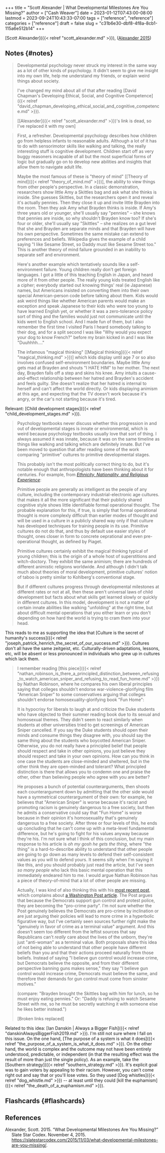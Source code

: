 +++
title = "Scott Alexander | What Developmental Milestones Are You Missing?"
author = ["Cash Weaver"]
date = 2023-01-12T07:43:00-08:00
lastmod = 2023-09-24T10:43:33-07:00
tags = ["reference", "reference"]
categories = ["reference"]
draft = false
slug = "c31b6e30-dbf8-4f8a-8cb1-115a6e512b14"
+++

[Scott Alexander]({{< relref "scott_alexander.md" >}}), (<a href="#citeproc_bib_item_1">Alexander 2015</a>)


## Notes {#notes}

> Developmental psychology never struck my interest in the same way as a lot of other kinds of psychology. It didn't seem to give me insight into my own life, help me understand my friends, or explain weird things about society.
>
> I've changed my mind about all of that after reading [David Chapman's Developing Ethical, Social, and Cognitive Competence]({{< relref "david_chapman_developing_ethical_social_and_cognitive_competence.md" >}}).
>
> [[Alexander]({{< relref "scott_alexander.md" >}})'s link is dead, so I've replaced it with my own]

<!--quoteend-->

> First, a refresher. Developmental psychology describes how children go from helpless infants to reasonable adults. Although a lot of it has to do with sensorimotor skills like walking and talking, the really interesting stuff is cognitive development. Children start off as very buggy reasoners incapable of all but the most superficial forms of logic but gradually go on to develop new abilities and insights that allow them to navigate adult life.
>
> Maybe the most famous of these is "theory of mind" [[Theory of mind]({{< relref "theory_of_mind.md" >}})], the ability to view things from other people's perspective. In a classic demonstration, researchers show little Amy a Skittles bag and ask what she thinks is inside. She guesses Skittles, but the researchers open it and reveal it's actually pennies. Then they close it up and invite little Brayden into the room. Then they ask Amy what Brayden thinks is inside. If Amy's three years old or younger, she'll usually say "pennies" – she knows that pennies are inside, so why shouldn't Brayden know too? If she's four or older, she'll usually say "Skittles" – she realizes on a gut level that she and Brayden are separate minds and that Brayden will have his own perspective. Sometimes the same mistake can extend to preferences and beliefs. Wikipedia gives the example of a child saying "I like Sesame Street, so Daddy must like Sesame Street too." This is another theory of mind failure grounded in an inability to separate self and environment.
>
> Here's another example which tentatively sounds like a self-environment failure. Young children really don't get foreign languages. I got a little of this teaching English in Japan, and heard more of it from other people. The really young kids treated English like a cipher; everybody started out knowing things' real (ie Japanese) names, but Americans insisted on converting them into their own special American-person code before talking about them. Kids would ask weird things like whether American parents would make an exception and speak Japanese to their kids who were too young to have learned English yet, or whether it was a zero-tolerance policy sort of thing and the families would just not communicate until the kids went to English school. And I made fun of them, but I also remember the first time I visited Paris I heard somebody talking to their dog, and for a split second I was like "Why would you expect your dog to know French?" before my brain kicked in and I was like "Duuhhhh…."
>
> The infamous "magical thinking" [[Magical thinking]({{< relref "magical_thinking.md" >}})] which kids display until age 7 or so also involves confused self-environment boundaries. Maybe little Amy gets mad at Brayden and shouts "I HATE HIM" to her mother. The next day, Brayden falls off a step and skins his knee. Amy intuits a cause-and-effect relationship between her hatred and Brayden's accident and feels guilty. She doesn't realize that her hatred is internal to herself and can't affect the world directly. Or kids displaying animism at this age, and expecting that the TV doesn't work because it's angry, or the car's not starting because it's tired.

Relevant: [Child development stages]({{< relref "child_development_stages.md" >}}).

> Psychology textbooks never discuss whether this progression in and out of developmental stages is innate or environmental, which is weird because psychology textbooks usually love that sort of thing. I always assumed it was innate, because it was on the same timeline as things like walking and talking which are definitely innate. But I've been moved to question that after reading some of the work comparing "primitive" cultures to primitive developmental stages.
>
> This probably isn't the most politically correct thing to do, but it's notable enough that anthropologists have been thinking about it for centuries. For example, from [_Ethnicity, Nationality, and Religious Experience_](http://www.amazon.com/gp/product/081919509X/ref=as_li_tl?ie=UTF8&camp=1789&creative=390957&creativeASIN=081919509X&linkCode=as2&tag=slastacod-20&linkId=ZAEQ6KK34GNGJ547):
>
> <div class="quote2">
>
> Primitive people are generally as intelligent as the people of any culture, including the contemporary industrial-electronic age cultures. that makes it all the more significant that their publicly shared cognitive style shows little identifiable formal operational thought. The probable explanation for this, if true, is simply that formal operational thought is more complexly difficult than earlier modes of thought and will be used in a culture in a publicly shared way only if that culture has developed techniques for training people in its use. Primitive cultures do not do that, and thus by default use easier styles of thought, ones closer in form to concrete oeprational and even pre-operational thought, as defined by Piaget.
>
> </div>
>
> Primitive cultures certainly exhibit the magical thinking typical of young children; this is the origin of a whole host of superstitions and witch-doctory. They exhibit the same animism; there are hundreds of different animistic religions worldwide. And although I didn't talk much about theories of moral development, primitive cultures' notion of taboo is pretty similar to Kohlberg's conventional stage.
>
> But if different cultures progress through developmental milestones at different rates or not at all, then these aren't universal laws of child development but facts about what skills get learned slowly or quickly in different cultures. In this model, development is not a matter of certain innate abilities like walking "unfolding" at the right time, but about difficult mental operations that you either learn or you don't depending on how hard the world is trying to cram them into your head.

This reads to me as supporting the idea that [Culture is the secret of humanity's success]({{< relref "joseph_patrick_henrich_the_secret_of_our_success.md" >}}). Cultures don't all have the same zeitgeist, etc. Culturally-driven adaptations, lessons, etc, will be absent or less pronounced in individuals who grew up in cultures which lack them.

> I remember reading [this piece]({{< relref "nathan_robinson_is_there_a_principled_distinction_between_refusing_to_watch_american_sniper_and_refusing_to_read_fun_home.md" >}}) by Nathan Robinson, where he compares his own liberal principles saying that colleges shouldn't endorse war-violence-glorifying film "American Sniper" to some conservatives arguing that colleges shouldn't endorse homosexuality-glorifying book "Fun Home":
>
> <div class="quote2">
>
> It is hypocrisy for liberals to laugh at and criticize the Duke students who have objected to their summer reading book due to its sexual and homosexual themes. They didn't seem to react similarly when students at other universities tried to get screenings of American Sniper cancelled. If you say the Duke students should open their minds and consume things they disagree with, you should say the same thing about the students who boycotted American Sniper. Otherwise, you do not really have a principled belief that people should respect and take in other opinions, you just believe they should respect and take in your own opinions. How can you think in one case the students are close-minded and sheltered, but in the other think they are open-minded and tolerant? What principled distinction is there that allows you to condemn one and praise the other, other than believing people who agree with you are better?
>
> </div>
>
> He proposes a bunch of potential counterarguments, then shoots each counterargument down by admitting that the other side would have a symmetrical counterargument of their own: for example, he believes that "American Sniper" is worse because it's racist and promoting racism is genuinely dangerous to a free society, but then he admits a conservative could say that "Fun Home" is worse because in their opinion it's homosexuality that's genuinely dangerous to a free society. After three or four levels of this, he ends up concluding that he can't come up with a meta-level fundamental difference, but he's going to fight for his values anyway because they're his. I'm not sure what I think of this conclusion, but my main response to his article is _oh my gosh he gets the thing_, where "the thing" is a hard-to-describe ability to understand that other people are going to go down as many levels to defend their self-consistent values as you will to defend yours. It seems silly when I'm saying it like this, and you should probably just read the article, but I've seen _so many people_ who lack this basic mental operation that this immediately endeared him to me. I would argue Nathan Robinson has a piece of theory-of-mind that a lot of other people are missing.
>
> Actually, I was kind of also thinking this with his [most recent post](http://thenavelobservatory.com/2015/10/31/how-do-you-get-away-with-writing-something-like-this/), which complains about [a Washington Post article](https://www.washingtonpost.com/blogs/post-partisan/wp/2015/10/27/the-insiders-the-fbi-director-is-saying-something-the-democrats-need-to-hear/). The Post argues that because the Democrats support gun control and protest police, they are becoming the "pro-crime party". I'm not sure whether the Post genuinely believes the Democrats are pro-crime by inclination or are just arguing their policies will lead to more crime in a hyperbolic figurative way, but I've certainly seen sources further right make the "genuinely in favor of crime as a terminal value" argument. And this doesn't seem too different from the leftist sources that say Republicans can't _really_ care about the lives of the unborn, they're just "anti-woman" as a terminal value. Both proposals share this idea of not being able to understand that other people have different beliefs than you and that their actions proceed naturally from those beliefs. Instead of saying "I believe gun control would increase crime, but Democrats believe the opposite, and from their different perspective banning guns makes sense," they say "I believe gun control would increase crime, Democrats must believe the same, and therefore their demands for gun control must come from sinister motives."
>
> (compare: "Brayden brought the Skittles bag with him for lunch, so he must enjoy eating pennies." Or: "Daddy is refusing to watch Sesame Street with me, so he must be secretly watching it with someone else he likes better instead.")
>
> [Broken links replaced]

Related to this idea: [Ian Danskin | Always a Bigger Fish]({{< relref "danskinAlwaysBiggerFish2019.md" >}}). I'm still not sure where I fall on this issue. On the one hand, [The purpose of a system is what it does]({{< relref "the_purpose_of_a_system_is_what_it_does.md" >}}). On the other hand, the world is complex and the outcome may not have been entirely understood, predictable, or independent (in that the resulting effect was the result of more than just the single policy). As an example, take the [Southern strategy]({{< relref "southern_strategy.md" >}}). It's explicit goal was to gain voters by appealing to their racism. However, you can't come right out and say that or you'll lose votes. So they used [Dog whistles]({{< relref "dog_whistle.md" >}}) -- at least until they could [kill the euphamism]({{< relref "the_death_of_a_euphamism.md" >}}).


## Flashcards {#flashcards}

## References

<style>.csl-entry{text-indent: -1.5em; margin-left: 1.5em;}</style><div class="csl-bib-body">
  <div class="csl-entry"><a id="citeproc_bib_item_1"></a>Alexander, Scott. 2015. “What Developmental Milestones Are You Missing?” Slate Star Codex. November 4, 2015. <a href="https://slatestarcodex.com/2015/11/03/what-developmental-milestones-are-you-missing/">https://slatestarcodex.com/2015/11/03/what-developmental-milestones-are-you-missing/</a>.</div>
</div>
